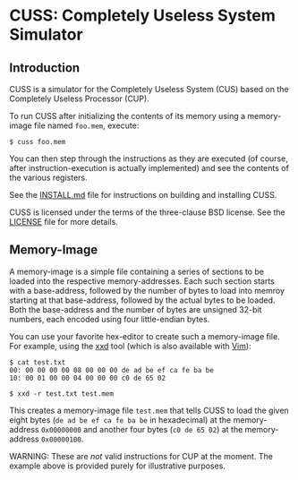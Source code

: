 # CUSS: Completely Useless System Simulator

## Introduction

CUSS is a simulator for the Completely Useless System (CUS) based on the
Completely Useless Processor (CUP).

To run CUSS after initializing the contents of its memory using a memory-image
file named `foo.mem`, execute:

```shell
$ cuss foo.mem
```

You can then step through the instructions as they are executed (of course,
after instruction-execution is actually implemented) and see the contents of
the various registers.

See the [INSTALL.md](INSTALL.md) file for instructions on building and
installing CUSS.

CUSS is licensed under the terms of the three-clause BSD license. See the
[LICENSE](LICENSE) file for more details.

## Memory-Image

A memory-image is a simple file containing a series of sections to be loaded
into the respective memory-addresses. Each such section starts with a
base-address, followed by the number of bytes to load into memroy starting at
that base-address, followed by the actual bytes to be loaded. Both the
base-address and the number of bytes are unsigned 32-bit numbers, each encoded
using four little-endian bytes.

You can use your favorite hex-editor to create such a memory-image file. For
example, using the [xxd](https://github.com/ConorOG/xxd/) tool (which is
also available with [Vim](https://www.vim.org/)):

```shell
$ cat test.txt
00: 00 00 00 00 08 00 00 00 de ad be ef ca fe ba be
10: 00 01 00 00 04 00 00 00 c0 de 65 02

$ xxd -r test.txt test.mem
```

This creates a memory-image file `test.mem` that tells CUSS to load the given
eight bytes (`de ad be ef ca fe ba be` in hexadecimal) at the memory-address
`0x00000000` and another four bytes (`c0 de 65 02`) at the memory-address
`0x00000100`.

WARNING: These are *not* valid instructions for CUP at the moment. The example
above is provided purely for illustrative purposes.
